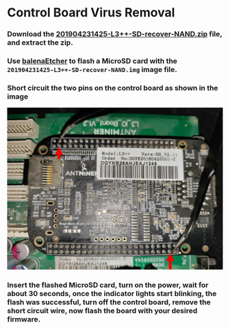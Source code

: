 # Control Board Virus Removal

### Download the [201904231425-L3++-SD-recover-NAND.zip](Assets/201904231425-L3++-SD-recover-NAND.zip) file, and extract the zip.

### Use [balenaEtcher](https://www.balena.io/etcher) to flash a MicroSD card with the `201904231425-L3++-SD-recover-NAND.img` image file.

### Short circuit the two pins on the control board as shown in the image

<img src="Assets/Control-Board-Virus-Removal-Short-Circuit.png">

### Insert the flashed MicroSD card, turn on the power, wait for about 30 seconds, once the indicator lights start blinking, the flash was successful, turn off the control board, remove the short circuit wire, now flash the board with your desired firmware.

